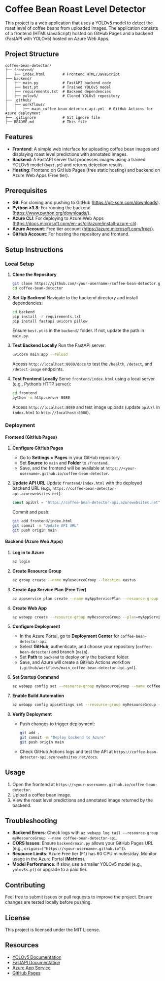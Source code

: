 # Coffee Bean Roast Level Detector

This project is a web application that uses a YOLOv5 model to detect the roast level of coffee beans from uploaded images. The application consists of a frontend (HTML/JavaScript) hosted on GitHub Pages and a backend (FastAPI with YOLOv5) hosted on Azure Web Apps.

## Project Structure
```
coffee-bean-detector/
├── frontend/
│   ├── index.html        # Frontend HTML/JavaScript
├── backend/
│   ├── main.py           # FastAPI backend code
│   ├── best.pt           # Trained YOLOv5 model
│   ├── requirements.txt  # Backend dependencies
│   ├── yolov5/           # Cloned YOLOv5 repository
├── .github/
│   ├── workflows/
│   │   ├── main_coffee-bean-detector-api.yml  # GitHub Actions for Azure deployment
├── .gitignore            # Git ignore file
├── README.md             # This file
```

## Features
- **Frontend**: A simple web interface for uploading coffee bean images and displaying roast level predictions with annotated images.
- **Backend**: A FastAPI server that processes images using a trained YOLOv5 model (`best.pt`) and returns detection results.
- **Hosting**: Frontend on GitHub Pages (free static hosting) and backend on Azure Web Apps (Free tier).

## Prerequisites
- **Git**: For cloning and pushing to GitHub (https://git-scm.com/downloads).
- **Python ≥3.8**: For running the backend (https://www.python.org/downloads/).
- **Azure CLI**: For deploying to Azure Web Apps (https://docs.microsoft.com/en-us/cli/azure/install-azure-cli).
- **Azure Account**: Free tier account (https://azure.microsoft.com/free/).
- **GitHub Account**: For hosting the repository and frontend.

## Setup Instructions

### Local Setup
1. **Clone the Repository**
   ```bash
   git clone https://github.com/<your-username>/coffee-bean-detector.git
   cd coffee-bean-detector
   ```

2. **Set Up Backend**
   Navigate to the backend directory and install dependencies:
   ```bash
   cd backend
   pip install -r requirements.txt
   pip install fastapi uvicorn pillow
   ```
   Ensure `best.pt` is in the `backend/` folder. If not, update the path in `main.py`.

3. **Test Backend Locally**
   Run the FastAPI server:
   ```bash
   uvicorn main:app --reload
   ```
   Access `http://localhost:8000/docs` to test the `/health`, `/detect`, and `/detect-image` endpoints.

4. **Test Frontend Locally**
   Serve `frontend/index.html` using a local server (e.g., Python’s HTTP server):
   ```bash
   cd frontend
   python -m http.server 8080
   ```
   Access `http://localhost:8080` and test image uploads (update `apiUrl` in `index.html` to `http://localhost:8000`).

### Deployment

#### Frontend (GitHub Pages)
1. **Configure GitHub Pages**
   - Go to **Settings > Pages** in your GitHub repository.
   - Set **Source** to `main` and **Folder** to `/frontend`.
   - Save, and the frontend will be available at `https://<your-username>.github.io/coffee-bean-detector`.

2. **Update API URL**
   Update `frontend/index.html` with the deployed backend URL (e.g., `https://coffee-bean-detector-api.azurewebsites.net`):
   ```javascript
   const apiUrl = "https://coffee-bean-detector-api.azurewebsites.net";
   ```
   Commit and push:
   ```bash
   git add frontend/index.html
   git commit -m "Update API URL"
   git push origin main
   ```

#### Backend (Azure Web Apps)
1. **Log in to Azure**
   ```bash
   az login
   ```

2. **Create Resource Group**
   ```bash
   az group create --name myResourceGroup --location eastus
   ```

3. **Create App Service Plan (Free Tier)**
   ```bash
   az appservice plan create --name myAppServicePlan --resource-group myResourceGroup -- SKU F1 --is-linux
   ```

4. **Create Web App**
   ```bash
   az webapp create --resource-group myResourceGroup --plan=myAppServicePlan --name coffee-bean-detector-api --runtime "PYTHON|3.8"
   ```

5. **Configure Deployment**
   - In the Azure Portal, go to **Deployment Center** for `coffee-bean-detector-api`.
   - Select **GitHub**, authenticate, and choose your repository (`coffee-bean-detector`) and branch (`main`).
   - Set **Path** to `backend` to deploy only the backend folder.
   - Save, and Azure will create a GitHub Actions workflow (`.github/workflows/main_coffee-bean-detector-api.yml`).

6. **Set Startup Command**
   ```bash
   az webapp config set --resource-group myResourceGroup --name coffee-bean-detector-api --startup-file "uvicorn main:app --host 0.0.0.0 --port 8000"
   ```

7. **Enable Build Automation**
   ```bash
   az webapp config appsettings set --resource-group myResourceGroup --name coffee-bean-detector-api --settings SCM_DO_BUILD_DURING_DEPLOYMENT=true
   ```

8. **Verify Deployment**
   - Push changes to trigger deployment:
     ```bash
     git add .
     git commit -m "Deploy backend to Azure"
     git push origin main
     ```
   - Check GitHub Actions logs and test the API at `https://coffee-bean-detector-api.azurewebsites.net/docs`.

## Usage
1. Open the frontend at `https://<your-username>.github.io/coffee-bean-detector`.
2. Upload a coffee bean image.
3. View the roast level predictions and annotated image returned by the backend.

## Troubleshooting
- **Backend Errors**: Check logs with `az webapp log tail --resource-group myResourceGroup --name coffee-bean-detector-api`.
- **CORS Issues**: Ensure `backend/main.py` allows your GitHub Pages URL (e.g., `origins=["https://<your-username>.github.io"]`).
- **Resource Limits**: Azure Free tier (F1) has 60 CPU minutes/day. Monitor usage in the Azure Portal (**Metrics**).
- **Model Performance**: If slow, use a smaller YOLOv5 model (e.g., `yolov5s.pt`) or upgrade to a paid tier.

## Contributing
Feel free to submit issues or pull requests to improve the project. Ensure changes are tested locally before pushing.

## License
This project is licensed under the MIT License.

## Resources
- [YOLOv5 Documentation](https://docs.ultralytics.com)
- [FastAPI Documentation](https://fastapi.tiangolo.com)
- [Azure App Service](https://learn.microsoft.com/en-us/azure/app-service/)
- [GitHub Pages](https://docs.github.com/en/pages)